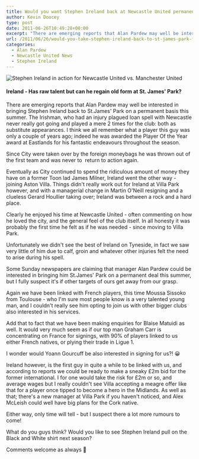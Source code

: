 ```yaml
---
title: Would you want Stephen Ireland back at Newcastle United permanently?
author: Kevin Doocey
type: post
date: 2011-06-26T10:49:28+00:00
excerpt: "There are emerging reports that Alan Pardew may well be interested in bringing Stephen Ireland back to St.James' Park on a permanent basis.."
url: /2011/06/26/would-you-take-stephen-ireland-back-to-st-james-park-for-next-season/
categories:
  - Alan Pardew
  - Newcastle United News
  - Stephen Ireland
---
```


![Stephen Ireland in action for Newcastle United vs. Manchester United](https://www.tynetime.com/wp-content/uploads/2011/06/Stephen-Ireland.jpg "Stephen-Ireland-NUFC")

#### Ireland - Has raw talent but can he regain old form at St. James' Park?

There are emerging reports that Alan Pardew may well be interested in bringing Stephen Ireland back to St.James' Park on a permanent basis this summer. The Irishman, who had an injury plagued loan spell with Newcastle never really got going and played a mere 2 times for the club: both as substitute appearances. I think we all remember what a player this guy was only a couple of years ago;  indeed he was awarded the Player Of the Year award at Eastlands for his fantastic endeavours throughout the season.

Since City were taken over by the foreign moneybags he was thrown out of the first team and was never to  return to action again.

Eventually as City continued to spend the ridiculous amount of money they have on a former Toon lad James Milner, Ireland went the other way - joining Aston Villa. Things didn't really work out for Ireland at Villa Park however, and with a managerial change in Martin O'Neill resigning and a clueless Gerard Houllier taking over; Ireland was between a rock and a hard place.

Clearly he enjoyed his time at Newcastle United - often commenting on how he loved the city, and the general feel of the club itself. In all honesty it was probably the first time he felt as if he was needed - since moving to Villa Park.

Unfortunately we didn't see the best of Ireland on Tyneside, in fact we saw very little of him due to calf, groin and whatever other injuries felt the need to arise during his spell.

Some Sunday newspapers are claiming that manager Alan Pardew could be interested in bringing him St.James' Park on a permanent deal this summer, but I fully suspect it's if other targets of ours get away from our grasp.

Again we have been linked with French players, this time Moussa Sissoko from Toulouse - who I'm sure most people know is a very talented young man, and I couldn't really see him opting to join us with other bigger clubs also interested in his services.

Add that to fact that we have been making enquiries for Blaise Matuidi as well. It would very much seem as if our top man Graham Carr is concentrating on France for signings, with 90% of players linked to us either French natives, or plying their trade in Ligue 1.

I wonder would Yoann Gourcuff be also interested in signing for us?! 😀

Ireland however, is the first guy in quite a while to be linked with us, and according to reports we could be ready to make a sneaky £2m bid for the former international. I for one would take the risk for £2m or so, and average wages but I really couldn't see Villa accepting a meagre offer like that for a player once tipped to become a hero in the Midlands. As well as that; there's a new manager at Villa Park if you haven't noticed, and Alex McLeish could well have big plans for the Cork native.

Either way, only time will tell - but I suspect there a lot more rumours to come!

What do you guys think? Would you like to see Stephen Ireland pull on the Black and White shirt next season?

Comments welcome as always 🙂
